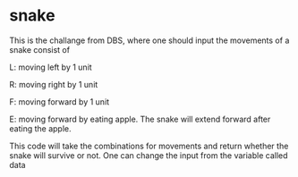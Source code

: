 # snake
This is the challange from DBS, where one should input the movements of a snake consist of 

L: moving left by 1 unit

R: moving right by 1 unit

F: moving forward by 1 unit

E: moving forward by eating apple. The snake will extend forward after eating the apple.

This code will take the combinations for movements and return whether the snake will survive or not. One can change the input from the variable called data
